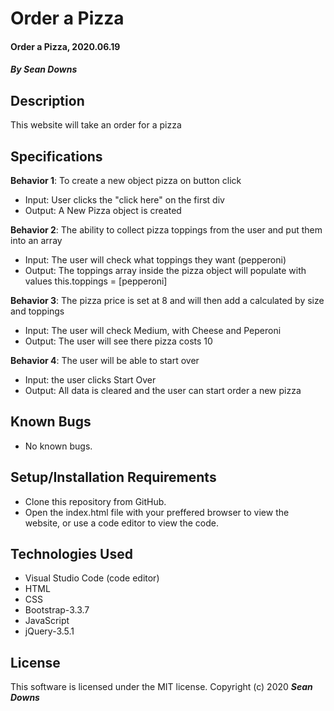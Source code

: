 # Order a Pizza

#### Order a Pizza, 2020.06.19

#### _By Sean Downs_
## Description
This website will take an order for a pizza

## Specifications
**Behavior 1**: To create a new object pizza on button click
  * Input: User clicks the "click here" on the first div
  * Output: A New Pizza object is created

**Behavior 2**: The ability to collect pizza toppings from the user and put them into an array
  * Input: The user will check what toppings they want (pepperoni)
  * Output: The toppings array inside the pizza object will populate with values this.toppings = [pepperoni]

**Behavior 3**: The pizza price is set at 8 and will then add a calculated by size and toppings
  * Input: The user will check Medium, with Cheese and Peperoni
  * Output: The user will see there pizza costs 10

**Behavior 4**: The user will be able to start over
  * Input: the user clicks Start Over
  * Output: All data is cleared and the user can start order a new pizza


## Known Bugs
* No known bugs.   

## Setup/Installation Requirements
* Clone this repository from GitHub.
* Open the index.html file with your preffered browser to view the website, or use a code editor to view the code.

## Technologies Used
* Visual Studio Code (code editor)
* HTML
* CSS
* Bootstrap-3.3.7
* JavaScript
* jQuery-3.5.1

## License
This software is licensed under the MIT license. Copyright (c) 2020 **_Sean Downs_**